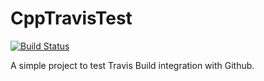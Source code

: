 # CppTravisTest

[![Build Status](https://travis-ci.org/JeremySavonet/CppTestTravis/travis.png?branch=master)](https://travis-ci.org/JeremySavonet/CppTestTravis/travis)

A simple project to test Travis Build integration with Github.
